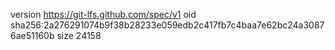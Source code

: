 version https://git-lfs.github.com/spec/v1
oid sha256:2a276291074b9f38b28233e059edb2c417fb7c4baa7e62bc24a30876ae51160b
size 24158
